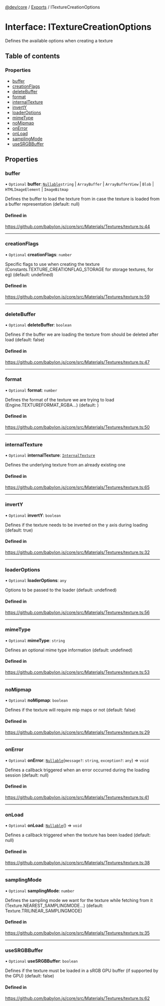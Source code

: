 [@dev/core](../README.md) / [Exports](../modules.md) / ITextureCreationOptions

# Interface: ITextureCreationOptions

Defines the available options when creating a texture

## Table of contents

### Properties

- [buffer](ITextureCreationOptions.md#buffer)
- [creationFlags](ITextureCreationOptions.md#creationflags)
- [deleteBuffer](ITextureCreationOptions.md#deletebuffer)
- [format](ITextureCreationOptions.md#format)
- [internalTexture](ITextureCreationOptions.md#internaltexture)
- [invertY](ITextureCreationOptions.md#inverty)
- [loaderOptions](ITextureCreationOptions.md#loaderoptions)
- [mimeType](ITextureCreationOptions.md#mimetype)
- [noMipmap](ITextureCreationOptions.md#nomipmap)
- [onError](ITextureCreationOptions.md#onerror)
- [onLoad](ITextureCreationOptions.md#onload)
- [samplingMode](ITextureCreationOptions.md#samplingmode)
- [useSRGBBuffer](ITextureCreationOptions.md#usesrgbbuffer)

## Properties

### buffer

• `Optional` **buffer**: [`Nullable`](../modules.md#nullable)`string` \| `ArrayBuffer` \| `ArrayBufferView` \| `Blob` \| `HTMLImageElement` \| `ImageBitmap`

Defines the buffer to load the texture from in case the texture is loaded from a buffer representation (default: null)

#### Defined in

https://github.com/babylon.js/core/src/Materials/Textures/texture.ts:44

___

### creationFlags

• `Optional` **creationFlags**: `number`

Specific flags to use when creating the texture (Constants.TEXTURE_CREATIONFLAG_STORAGE for storage textures, for eg) (default: undefined)

#### Defined in

https://github.com/babylon.js/core/src/Materials/Textures/texture.ts:59

___

### deleteBuffer

• `Optional` **deleteBuffer**: `boolean`

Defines if the buffer we are loading the texture from should be deleted after load (default: false)

#### Defined in

https://github.com/babylon.js/core/src/Materials/Textures/texture.ts:47

___

### format

• `Optional` **format**: `number`

Defines the format of the texture we are trying to load (Engine.TEXTUREFORMAT_RGBA...) (default: )

#### Defined in

https://github.com/babylon.js/core/src/Materials/Textures/texture.ts:50

___

### internalTexture

• `Optional` **internalTexture**: [`InternalTexture`](../classes/InternalTexture.md)

Defines the underlying texture from an already existing one

#### Defined in

https://github.com/babylon.js/core/src/Materials/Textures/texture.ts:65

___

### invertY

• `Optional` **invertY**: `boolean`

Defines if the texture needs to be inverted on the y axis during loading (default: true)

#### Defined in

https://github.com/babylon.js/core/src/Materials/Textures/texture.ts:32

___

### loaderOptions

• `Optional` **loaderOptions**: `any`

Options to be passed to the loader (default: undefined)

#### Defined in

https://github.com/babylon.js/core/src/Materials/Textures/texture.ts:56

___

### mimeType

• `Optional` **mimeType**: `string`

Defines an optional mime type information (default: undefined)

#### Defined in

https://github.com/babylon.js/core/src/Materials/Textures/texture.ts:53

___

### noMipmap

• `Optional` **noMipmap**: `boolean`

Defines if the texture will require mip maps or not (default: false)

#### Defined in

https://github.com/babylon.js/core/src/Materials/Textures/texture.ts:29

___

### onError

• `Optional` **onError**: [`Nullable`](../modules.md#nullable)(`message?`: `string`, `exception?`: `any`) => `void`

Defines a callback triggered when an error occurred during the loading session (default: null)

#### Defined in

https://github.com/babylon.js/core/src/Materials/Textures/texture.ts:41

___

### onLoad

• `Optional` **onLoad**: [`Nullable`](../modules.md#nullable)() => `void`

Defines a callback triggered when the texture has been loaded (default: null)

#### Defined in

https://github.com/babylon.js/core/src/Materials/Textures/texture.ts:38

___

### samplingMode

• `Optional` **samplingMode**: `number`

Defines the sampling mode we want for the texture while fetching from it (Texture.NEAREST_SAMPLINGMODE...) (default: Texture.TRILINEAR_SAMPLINGMODE)

#### Defined in

https://github.com/babylon.js/core/src/Materials/Textures/texture.ts:35

___

### useSRGBBuffer

• `Optional` **useSRGBBuffer**: `boolean`

Defines if the texture must be loaded in a sRGB GPU buffer (if supported by the GPU) (default: false)

#### Defined in

https://github.com/babylon.js/core/src/Materials/Textures/texture.ts:62
